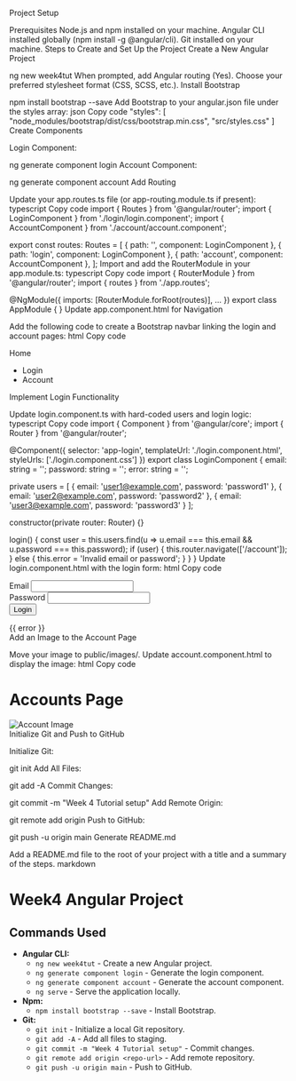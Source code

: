 Project Setup

Prerequisites
Node.js and npm installed on your machine.
Angular CLI installed globally (npm install -g @angular/cli).
Git installed on your machine.
Steps to Create and Set Up the Project
Create a New Angular Project


ng new week4tut
When prompted, add Angular routing (Yes).
Choose your preferred stylesheet format (CSS, SCSS, etc.).
Install Bootstrap

npm install bootstrap --save
Add Bootstrap to your angular.json file under the styles array:
json
Copy code
"styles": [
  "node_modules/bootstrap/dist/css/bootstrap.min.css",
  "src/styles.css"
]
Create Components

Login Component:

ng generate component login
Account Component:

ng generate component account
Add Routing

Update your app.routes.ts file (or app-routing.module.ts if present):
typescript
Copy code
import { Routes } from '@angular/router';
import { LoginComponent } from './login/login.component';
import { AccountComponent } from './account/account.component';

export const routes: Routes = [
  { path: '', component: LoginComponent },
  { path: 'login', component: LoginComponent },
  { path: 'account', component: AccountComponent },
];
Import and add the RouterModule in your app.module.ts:
typescript
Copy code
import { RouterModule } from '@angular/router';
import { routes } from './app.routes';

@NgModule({
  imports: [RouterModule.forRoot(routes)],
  ...
})
export class AppModule { }
Update app.component.html for Navigation

Add the following code to create a Bootstrap navbar linking the login and account pages:
html
Copy code
<nav class="navbar navbar-expand-lg navbar-light bg-light">
  <a class="navbar-brand" routerLink="/">Home</a>
  <div class="collapse navbar-collapse">
    <ul class="navbar-nav mr-auto">
      <li class="nav-item">
        <a class="nav-link" routerLink="/login">Login</a>
      </li>
      <li class="nav-item">
        <a class="nav-link" routerLink="/account">Account</a>
      </li>
    </ul>
  </div>
</nav>
<div class="container">
  <router-outlet></router-outlet>
</div>
Implement Login Functionality

Update login.component.ts with hard-coded users and login logic:
typescript
Copy code
import { Component } from '@angular/core';
import { Router } from '@angular/router';

@Component({
  selector: 'app-login',
  templateUrl: './login.component.html',
  styleUrls: ['./login.component.css']
})
export class LoginComponent {
  email: string = '';
  password: string = '';
  error: string = '';

  private users = [
    { email: 'user1@example.com', password: 'password1' },
    { email: 'user2@example.com', password: 'password2' },
    { email: 'user3@example.com', password: 'password3' }
  ];

  constructor(private router: Router) {}

  login() {
    const user = this.users.find(u => u.email === this.email && u.password === this.password);
    if (user) {
      this.router.navigate(['/account']);
    } else {
      this.error = 'Invalid email or password';
    }
  }
}
Update login.component.html with the login form:
html
Copy code
<div class="login-container">
  <form (ngSubmit)="login()">
    <div class="form-group">
      <label for="email">Email</label>
      <input type="email" class="form-control" id="email" [(ngModel)]="email" name="email" required>
    </div>
    <div class="form-group">
      <label for="password">Password</label>
      <input type="password" class="form-control" id="password" [(ngModel)]="password" name="password" required>
    </div>
    <button type="submit" class="btn btn-primary">Login</button>
  </form>
  <div *ngIf="error" class="alert alert-danger">{{ error }}</div>
</div>
Add an Image to the Account Page

Move your image to public/images/.
Update account.component.html to display the image:
html
Copy code
<div>
  <h1>Accounts Page</h1>
  <img src="images/account-image.jpg" alt="Account Image">
</div>
Initialize Git and Push to GitHub

Initialize Git:


git init
Add All Files:

git add -A
Commit Changes:

git commit -m "Week 4 Tutorial setup"
Add Remote Origin:

git remote add origin <your-repo-url>
Push to GitHub:

git push -u origin main
Generate README.md

Add a README.md file to the root of your project with a title and a summary of the steps.
markdown

# Week4 Angular Project

## Commands Used

- **Angular CLI:**
  - `ng new week4tut` - Create a new Angular project.
  - `ng generate component login` - Generate the login component.
  - `ng generate component account` - Generate the account component.
  - `ng serve` - Serve the application locally.
- **Npm:**
  - `npm install bootstrap --save` - Install Bootstrap.
- **Git:**
  - `git init` - Initialize a local Git repository.
  - `git add -A` - Add all files to staging.
  - `git commit -m "Week 4 Tutorial setup"` - Commit changes.
  - `git remote add origin <repo-url>` - Add remote repository.
  - `git push -u origin main` - Push to GitHub.
